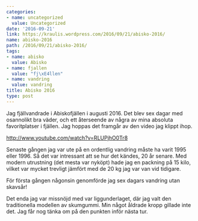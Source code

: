 ```yaml
---
categories:
- name: uncategorized
  value: Uncategorized
date: '2016-09-21'
link: https://kraulis.wordpress.com/2016/09/21/abisko-2016/
name: abisko-2016
path: /2016/09/21/abisko-2016/
tags:
- name: abisko
  value: Abisko
- name: fjallen
  value: "fj\xE4llen"
- name: vandring
  value: vandring
title: Abisko 2016
type: post
---
```

Jag fjällvandrade i Abiskofjällen i augusti 2016. Det blev sex dagar med osannolikt bra väder, och ett återseende av några av mina absoluta favoritplatser i fjällen. Jag hoppas det framgår av den video jag klippt ihop.

http://www.youtube.com/watch?v=RLUPjhO0Tr8

Senaste gången jag var ute på en ordentlig vandring måste ha varit 1995 eller 1996. Så det var intressant att se hur det kändes, 20 år senare. Med modern utrustning (det mesta var nyköpt) hade jag en packning på 15 kilo, vilket var mycket trevligt jämfört med de 20 kg jag var van vid tidigare.

För första gången någonsin genomförde jag sex dagars vandring utan skavsår!

Det enda jag var missnöjd med var liggunderlaget, där jag valt den traditionella modellen av skumgummi. Min något åldrade kropp gillade inte det. Jag får nog tänka om på den punkten inför nästa tur.

